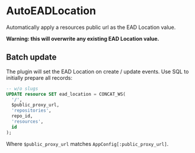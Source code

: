 # AutoEADLocation

Automatically apply a resources public url as the EAD Location value.

**Warning: this will overwrite any existing EAD Location value.**

## Batch update

The plugin will set the EAD Location on create / update events. Use
SQL to initially prepare all records:

```sql
-- w/o slugs
UPDATE resource SET ead_location = CONCAT_WS(
  '/',
  $public_proxy_url,
  'repositories',
  repo_id,
  'resources',
  id
);
```

Where `$public_proxy_url` matches `AppConfig[:public_proxy_url]`.
